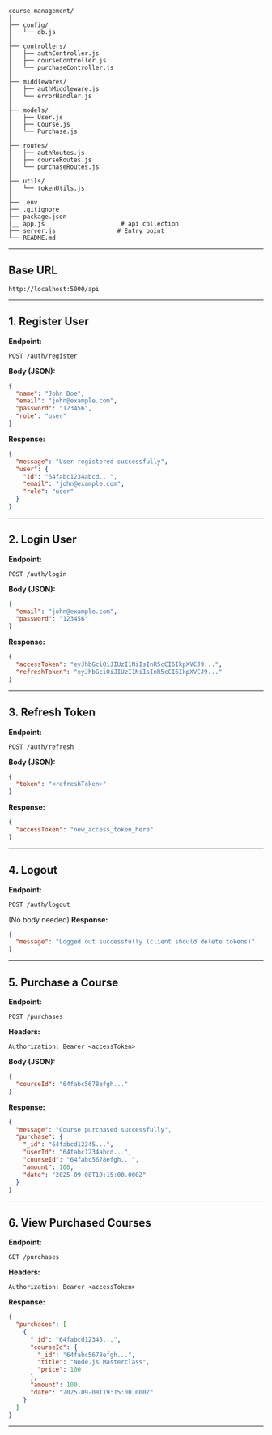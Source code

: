 ```
course-management/
│
├── config/
│   └── db.js               
│
├── controllers/              
│   ├── authController.js
│   ├── courseController.js
│   └── purchaseController.js
│
├── middlewares/
│   ├── authMiddleware.js     
│   └── errorHandler.js       
│
├── models/                  
│   ├── User.js
│   ├── Course.js
│   └── Purchase.js
│
├── routes/                  
│   ├── authRoutes.js
│   ├── courseRoutes.js
│   └── purchaseRoutes.js
│
├── utils/
│   └── tokenUtils.js         
│
├── .env                      
├── .gitignore
├── package.json
|__ app.js                     # api collection 
├── server.js                 # Entry point
└── README.md
```




---

## **Base URL**

```
http://localhost:5000/api
```

---

## **1. Register User**

**Endpoint:**

```
POST /auth/register
```

**Body (JSON):**

```json
{
  "name": "John Doe",
  "email": "john@example.com",
  "password": "123456",
  "role": "user"
}
```

**Response:**

```json
{
  "message": "User registered successfully",
  "user": {
    "id": "64fabc1234abcd...",
    "email": "john@example.com",
    "role": "user"
  }
}
```

---

## **2. Login User**

**Endpoint:**

```
POST /auth/login
```

**Body (JSON):**

```json
{
  "email": "john@example.com",
  "password": "123456"
}
```

**Response:**

```json
{
  "accessToken": "eyJhbGciOiJIUzI1NiIsInR5cCI6IkpXVCJ9...",
  "refreshToken": "eyJhbGciOiJIUzI1NiIsInR5cCI6IkpXVCJ9..."
}
```

---

## **3. Refresh Token**

**Endpoint:**

```
POST /auth/refresh
```

**Body (JSON):**

```json
{
  "token": "<refreshToken>"
}
```

**Response:**

```json
{
  "accessToken": "new_access_token_here"
}
```

---

## **4. Logout**

**Endpoint:**

```
POST /auth/logout
```

(No body needed)
**Response:**

```json
{
  "message": "Logged out successfully (client should delete tokens)"
}
```

---

## **5. Purchase a Course**

**Endpoint:**

```
POST /purchases
```

**Headers:**

```
Authorization: Bearer <accessToken>
```

**Body (JSON):**

```json
{
  "courseId": "64fabc5678efgh..." 
}
```

**Response:**

```json
{
  "message": "Course purchased successfully",
  "purchase": {
    "_id": "64fabcd12345...",
    "userId": "64fabc1234abcd...",
    "courseId": "64fabc5678efgh...",
    "amount": 100,
    "date": "2025-09-08T19:15:00.000Z"
  }
}
```

---

## **6. View Purchased Courses**

**Endpoint:**

```
GET /purchases
```

**Headers:**

```
Authorization: Bearer <accessToken>
```

**Response:**

```json
{
  "purchases": [
    {
      "_id": "64fabcd12345...",
      "courseId": {
        "_id": "64fabc5678efgh...",
        "title": "Node.js Masterclass",
        "price": 100
      },
      "amount": 100,
      "date": "2025-09-08T19:15:00.000Z"
    }
  ]
}
```

---



